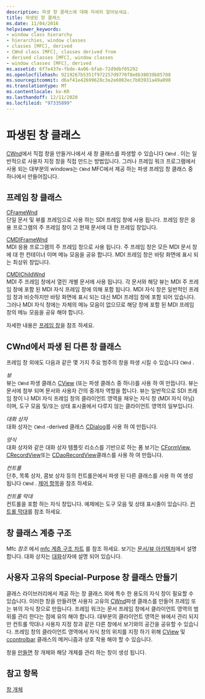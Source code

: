 ```yaml
---
description: 파생 창 클래스에 대해 자세히 알아보세요.
title: 파생된 창 클래스
ms.date: 11/04/2016
helpviewer_keywords:
- window class hierarchy
- hierarchies, window classes
- classes [MFC], derived
- CWnd class [MFC], classes derived from
- derived classes [MFC], window classes
- window classes [MFC], derived
ms.assetid: 6f7e437e-fbde-4a06-bfab-72d9dbf05292
ms.openlocfilehash: 9219267b5351f972257d9770f8e8b38039b85788
ms.sourcegitcommit: d6af41e42699628c3e2e6063ec7b03931a49a098
ms.translationtype: MT
ms.contentlocale: ko-KR
ms.lasthandoff: 12/11/2020
ms.locfileid: "97335899"
---
```

# <a name="derived-window-classes"></a>파생된 창 클래스

[CWnd](reference/cwnd-class.md)에서 직접 창을 만들거나에서 새 창 클래스를 파생할 수 있습니다 `CWnd` . 이는 일반적으로 사용자 지정 창을 직접 만드는 방법입니다. 그러나 프레임 워크 프로그램에서 사용 되는 대부분의 windows는 `CWnd` MFC에서 제공 하는 파생 프레임 창 클래스 중 하나에서 만들어집니다.

## <a name="frame-window-classes"></a>프레임 창 클래스

[CFrameWnd](reference/cframewnd-class.md)<br/>
단일 문서 및 뷰를 프레임으로 사용 하는 SDI 프레임 창에 사용 됩니다. 프레임 창은 응용 프로그램의 주 프레임 창이 고 현재 문서에 대 한 프레임 창입니다.

[CMDIFrameWnd](reference/cmdiframewnd-class.md)<br/>
MDI 응용 프로그램의 주 프레임 창으로 사용 됩니다. 주 프레임 창은 모든 MDI 문서 창에 대 한 컨테이너 이며 메뉴 모음을 공유 합니다. MDI 프레임 창은 바탕 화면에 표시 되는 최상위 창입니다.

[CMDIChildWnd](reference/cmdichildwnd-class.md)<br/>
MDI 주 프레임 창에서 열린 개별 문서에 사용 됩니다. 각 문서와 해당 뷰는 MDI 주 프레임 창에 포함 된 MDI 자식 프레임 창에 의해 포함 됩니다. MDI 자식 창은 일반적인 프레임 창과 비슷하지만 바탕 화면에 표시 되는 대신 MDI 프레임 창에 포함 되어 있습니다. 그러나 MDI 자식 창에는 자체의 메뉴 모음이 없으므로 해당 창에 포함 된 MDI 프레임 창의 메뉴 모음을 공유 해야 합니다.

자세한 내용은 [프레임 창](frame-windows.md)을 참조 하세요.

## <a name="other-window-classes-derived-from-cwnd"></a>CWnd에서 파생 된 다른 창 클래스

프레임 창 외에도 다음과 같은 몇 가지 주요 범주의 창을 파생 시킬 수 있습니다 `CWnd` .

*뷰*<br/>
뷰는 `CWnd` 파생 클래스 [CView](reference/cview-class.md) (또는 파생 클래스 중 하나)를 사용 하 여 만듭니다. 뷰는 문서에 첨부 되며 문서와 사용자 간의 중개자 역할을 합니다. 뷰는 일반적으로 SDI 프레임 창이 나 MDI 자식 프레임 창의 클라이언트 영역을 채우는 자식 창 (MDI 자식 아님) 이며, 도구 모음 및/또는 상태 표시줄에서 다루지 않는 클라이언트 영역의 일부입니다.

*대화 상자*<br/>
대화 상자는 `CWnd` -derived 클래스 [CDialog](reference/cdialog-class.md)를 사용 하 여 만듭니다.

*양식*<br/>
대화 상자와 같은 대화 상자 템플릿 리소스를 기반으로 하는 폼 보기는 [CFormView](reference/cformview-class.md), [CRecordView](reference/crecordview-class.md)또는 [CDaoRecordView](reference/cdaorecordview-class.md)클래스를 사용 하 여 만듭니다.

*컨트롤*<br/>
단추, 목록 상자, 콤보 상자 등의 컨트롤은에서 파생 된 다른 클래스를 사용 하 여 생성 됩니다 `CWnd` . [제어 항목](controls-mfc.md)을 참조 하세요.

*컨트롤 막대*<br/>
컨트롤을 포함 하는 자식 창입니다. 예제에는 도구 모음 및 상태 표시줄이 있습니다. [컨트롤 막대](control-bars.md)를 참조 하세요.

## <a name="window-class-hierarchy"></a>창 클래스 계층 구조

Mfc *참조* 에서 [mfc 계층 구조 차트](hierarchy-chart.md) 를 참조 하세요. 보기는 [문서/뷰 아키텍처](document-view-architecture.md)에서 설명 합니다. 대화 상자는 [대화](dialog-boxes.md)상자에 설명 되어 있습니다.

## <a name="creating-your-own-special-purpose-window-classes"></a>사용자 고유의 Special-Purpose 창 클래스 만들기

클래스 라이브러리에서 제공 하는 창 클래스 외에 특수 한 용도의 자식 창이 필요할 수 있습니다. 이러한 창을 만들려면 사용자 고유의 [CWnd](reference/cwnd-class.md)파생 클래스를 만들어 프레임 또는 뷰의 자식 창으로 만듭니다. 프레임 워크는 문서 프레임 창에서 클라이언트 영역의 범위를 관리 한다는 점에 유의 해야 합니다. 대부분의 클라이언트 영역은 뷰에서 관리 되지만 컨트롤 막대나 사용자 지정 창과 같은 다른 창에서 보기와의 공간을 공유할 수 있습니다. 프레임 창의 클라이언트 영역에서 자식 창의 위치를 지정 하기 위해 [CView](reference/cview-class.md) 및 [ccontrolbar](reference/ccontrolbar-class.md) 클래스의 메커니즘과 상호 작용 해야 할 수 있습니다.

창을 [만들면](creating-windows.md) 창 개체와 해당 개체를 관리 하는 창이 생성 됩니다.

## <a name="see-also"></a>참고 항목

[창 개체](window-objects.md)
